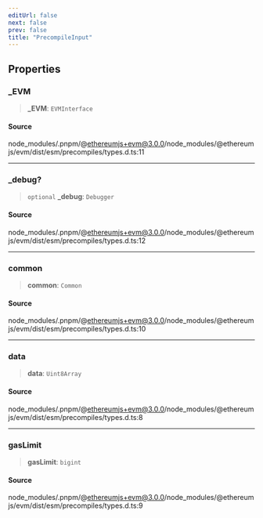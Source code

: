 ```yaml
---
editUrl: false
next: false
prev: false
title: "PrecompileInput"
---
```


## Properties

### \_EVM

> **\_EVM**: `EVMInterface`

#### Source

node\_modules/.pnpm/@ethereumjs+evm@3.0.0/node\_modules/@ethereumjs/evm/dist/esm/precompiles/types.d.ts:11

***

### \_debug?

> `optional` **\_debug**: `Debugger`

#### Source

node\_modules/.pnpm/@ethereumjs+evm@3.0.0/node\_modules/@ethereumjs/evm/dist/esm/precompiles/types.d.ts:12

***

### common

> **common**: `Common`

#### Source

node\_modules/.pnpm/@ethereumjs+evm@3.0.0/node\_modules/@ethereumjs/evm/dist/esm/precompiles/types.d.ts:10

***

### data

> **data**: `Uint8Array`

#### Source

node\_modules/.pnpm/@ethereumjs+evm@3.0.0/node\_modules/@ethereumjs/evm/dist/esm/precompiles/types.d.ts:8

***

### gasLimit

> **gasLimit**: `bigint`

#### Source

node\_modules/.pnpm/@ethereumjs+evm@3.0.0/node\_modules/@ethereumjs/evm/dist/esm/precompiles/types.d.ts:9

